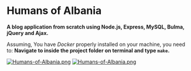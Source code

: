 # Humans of Albania
**A blog application from scratch using Node.js, Express, MySQL, Bulma, jQuery and Ajax.**

Assuming, You have *Docker* properly installed on your machine, you need to:
**Navigate to inside the project folder on terminal and type `make`.**

[![Humans-of-Albania.png](https://i.postimg.cc/6pfzJt79/Humans-of-Albania.png)](https://i.postimg.cc/6pfzJt79/Humans-of-Albania.png)
[![Humans-of-Albania.png](https://i.postimg.cc/ncF0dCgx/Humans-of-Albania.png)](https://i.postimg.cc/ncF0dCgx/Humans-of-Albania.png)
